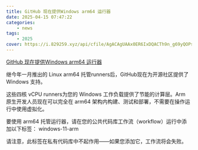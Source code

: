 ```yaml
---
title: GitHub 现在提供Windows arm64 运行器
date: 2025-04-15 07:47:22
categories: 
    - news
tags: 
    - 2025
cover: https://i.829259.xyz/api/cfile/AgACAgUAAx0ER6IxDQACTh9n_g69yQOPshTOKvUyfziy5LXHUAACl8MxG8ym8Vf-L2GnAAFxaPkBAAMCAAN5AAM2BA
---
```




[GitHub 现在提供Windows arm64 运行器](https://github.blog/changelog/2025-04-14-windows-arm64-hosted-runners-now-available-in-public-preview/)

继今年一月推出的 Linux arm64 托管runners后，GitHub现在为开源社区提供了 Windows 支持。

这些四核 vCPU runners为您的 Windows 工作负载提供了节能的计算层。Arm 原生开发人员现在可以完全在 arm64 架构内构建、测试和部署，不需要在操作运行中使用虚拟化。

要使用 arm64 托管运行器，请在您的公共代码库工作流（workflow）运行中添加以下标签：
windows-11-arm

请注意，此标签在私有代码库中不起作用——如果您添加它，工作流将会失败。


